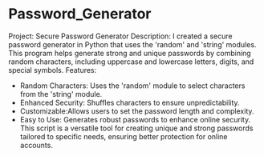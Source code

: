 # Password_Generator
Project: Secure Password Generator
Description:
I created a secure password generator in Python that uses the 'random' and 'string' modules. This program helps generate strong and unique passwords by combining random characters, including uppercase and lowercase letters, digits, and special symbols.
Features:
- Random Characters: Uses the 'random' module to select characters from the 'string' module.
- Enhanced Security: Shuffles characters to ensure unpredictability.
- Customizable:Allows users to set the password length and complexity.
- Easy to Use: Generates robust passwords to enhance online security.
This script is a versatile tool for creating unique and strong passwords tailored to specific needs, ensuring better protection for online accounts.

